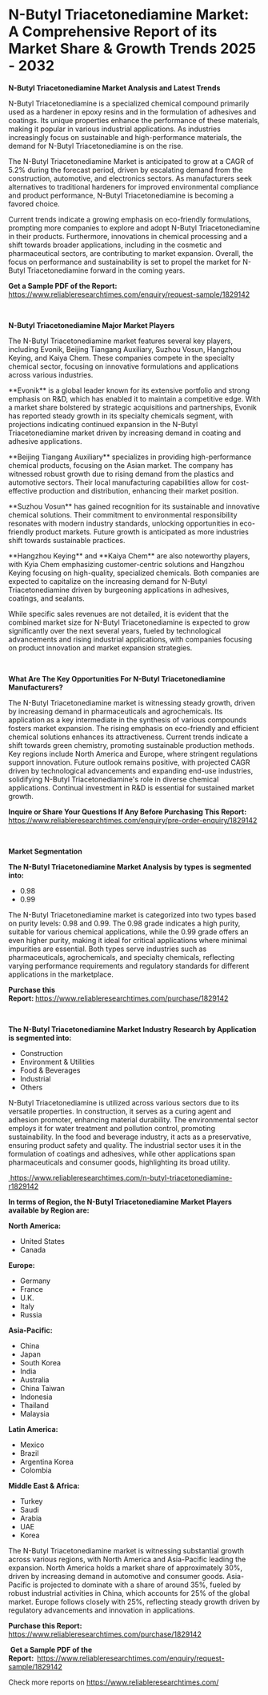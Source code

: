 <p><h1>N-Butyl Triacetonediamine Market: A Comprehensive Report of its Market Share & Growth Trends 2025 - 2032</h1></p><p><strong>N-Butyl Triacetonediamine Market Analysis and Latest Trends</strong></p>
<p><p>N-Butyl Triacetonediamine is a specialized chemical compound primarily used as a hardener in epoxy resins and in the formulation of adhesives and coatings. Its unique properties enhance the performance of these materials, making it popular in various industrial applications. As industries increasingly focus on sustainable and high-performance materials, the demand for N-Butyl Triacetonediamine is on the rise.</p><p>The N-Butyl Triacetonediamine Market is anticipated to grow at a CAGR of 5.2% during the forecast period, driven by escalating demand from the construction, automotive, and electronics sectors. As manufacturers seek alternatives to traditional hardeners for improved environmental compliance and product performance, N-Butyl Triacetonediamine is becoming a favored choice. </p><p>Current trends indicate a growing emphasis on eco-friendly formulations, prompting more companies to explore and adopt N-Butyl Triacetonediamine in their products. Furthermore, innovations in chemical processing and a shift towards broader applications, including in the cosmetic and pharmaceutical sectors, are contributing to market expansion. Overall, the focus on performance and sustainability is set to propel the market for N-Butyl Triacetonediamine forward in the coming years.</p></p>
<p><strong>Get a Sample PDF of the Report:&nbsp;</strong> <a href="https://www.reliableresearchtimes.com/enquiry/request-sample/1829142?utm_campaign=3311&utm_medium=2&utm_source=Github&utm_content=ia&utm_term=26032025&utm_id=n-butyl-triacetonediamine">https://www.reliableresearchtimes.com/enquiry/request-sample/1829142</a></p>
<p>&nbsp;</p>
<p><strong>N-Butyl Triacetonediamine Major Market Players</strong></p>
<p><p>The N-Butyl Triacetonediamine market features several key players, including Evonik, Beijing Tiangang Auxiliary, Suzhou Vosun, Hangzhou Keying, and Kaiya Chem. These companies compete in the specialty chemical sector, focusing on innovative formulations and applications across various industries.</p><p>**Evonik** is a global leader known for its extensive portfolio and strong emphasis on R&D, which has enabled it to maintain a competitive edge. With a market share bolstered by strategic acquisitions and partnerships, Evonik has reported steady growth in its specialty chemicals segment, with projections indicating continued expansion in the N-Butyl Triacetonediamine market driven by increasing demand in coating and adhesive applications.</p><p>**Beijing Tiangang Auxiliary** specializes in providing high-performance chemical products, focusing on the Asian market. The company has witnessed robust growth due to rising demand from the plastics and automotive sectors. Their local manufacturing capabilities allow for cost-effective production and distribution, enhancing their market position.</p><p>**Suzhou Vosun** has gained recognition for its sustainable and innovative chemical solutions. Their commitment to environmental responsibility resonates with modern industry standards, unlocking opportunities in eco-friendly product markets. Future growth is anticipated as more industries shift towards sustainable practices.</p><p>**Hangzhou Keying** and **Kaiya Chem** are also noteworthy players, with Kyia Chem emphasizing customer-centric solutions and Hangzhou Keying focusing on high-quality, specialized chemicals. Both companies are expected to capitalize on the increasing demand for N-Butyl Triacetonediamine driven by burgeoning applications in adhesives, coatings, and sealants.</p><p>While specific sales revenues are not detailed, it is evident that the combined market size for N-Butyl Triacetonediamine is expected to grow significantly over the next several years, fueled by technological advancements and rising industrial applications, with companies focusing on product innovation and market expansion strategies.</p></p>
<p>&nbsp;</p>
<p><strong>What Are The Key Opportunities For N-Butyl Triacetonediamine Manufacturers?</strong></p>
<p><p>The N-Butyl Triacetonediamine market is witnessing steady growth, driven by increasing demand in pharmaceuticals and agrochemicals. Its application as a key intermediate in the synthesis of various compounds fosters market expansion. The rising emphasis on eco-friendly and efficient chemical solutions enhances its attractiveness. Current trends indicate a shift towards green chemistry, promoting sustainable production methods. Key regions include North America and Europe, where stringent regulations support innovation. Future outlook remains positive, with projected CAGR driven by technological advancements and expanding end-use industries, solidifying N-Butyl Triacetonediamine's role in diverse chemical applications. Continual investment in R&D is essential for sustained market growth.</p></p>
<p><strong>Inquire or Share Your Questions If Any Before Purchasing This Report:</strong> <a href="https://www.reliableresearchtimes.com/enquiry/pre-order-enquiry/1829142?utm_campaign=3311&utm_medium=2&utm_source=Github&utm_content=ia&utm_term=26032025&utm_id=n-butyl-triacetonediamine">https://www.reliableresearchtimes.com/enquiry/pre-order-enquiry/1829142</a></p>
<p>&nbsp;</p>
<p><strong>Market Segmentation</strong></p>
<p><strong>The N-Butyl Triacetonediamine Market Analysis by types is segmented into:</strong></p>
<p><ul><li>0.98</li><li>0.99</li></ul></p>
<p><p>The N-Butyl Triacetonediamine market is categorized into two types based on purity levels: 0.98 and 0.99. The 0.98 grade indicates a high purity, suitable for various chemical applications, while the 0.99 grade offers an even higher purity, making it ideal for critical applications where minimal impurities are essential. Both types serve industries such as pharmaceuticals, agrochemicals, and specialty chemicals, reflecting varying performance requirements and regulatory standards for different applications in the marketplace.</p></p>
<p><strong>Purchase this Report:&nbsp;</strong><a href="https://www.reliableresearchtimes.com/purchase/1829142?utm_campaign=3311&utm_medium=2&utm_source=Github&utm_content=ia&utm_term=26032025&utm_id=n-butyl-triacetonediamine">https://www.reliableresearchtimes.com/purchase/1829142</a></p>
<p>&nbsp;</p>
<p><strong>The N-Butyl Triacetonediamine Market Industry Research by Application is segmented into:</strong></p>
<p><ul><li>Construction</li><li>Environment & Utilities</li><li>Food & Beverages</li><li>Industrial</li><li>Others</li></ul></p>
<p><p>N-Butyl Triacetonediamine is utilized across various sectors due to its versatile properties. In construction, it serves as a curing agent and adhesion promoter, enhancing material durability. The environmental sector employs it for water treatment and pollution control, promoting sustainability. In the food and beverage industry, it acts as a preservative, ensuring product safety and quality. The industrial sector uses it in the formulation of coatings and adhesives, while other applications span pharmaceuticals and consumer goods, highlighting its broad utility.</p></p>
<p><a href="https://www.reliableresearchtimes.com/n-butyl-triacetonediamine-r1829142?utm_campaign=3311&utm_medium=2&utm_source=Github&utm_content=ia&utm_term=26032025&utm_id=n-butyl-triacetonediamine">&nbsp;https://www.reliableresearchtimes.com/n-butyl-triacetonediamine-r1829142</a></p>
<p><strong>In terms of Region, the N-Butyl Triacetonediamine Market Players available by Region are:</strong></p>
<p>
    <p> <strong> North America: </strong>
        <ul>
            <li>United States</li>
            <li>Canada</li>
        </ul>
        </p> 
    <p> <strong> Europe: </strong>
        <ul>
            <li>Germany</li>
            <li>France</li>
            <li>U.K.</li>
            <li>Italy</li>
            <li>Russia</li>
        </ul>
        </p> 
    <p> <strong> Asia-Pacific: </strong>
        <ul>
            <li>China</li>
            <li>Japan</li>
            <li>South Korea</li>
            <li>India</li>
            <li>Australia</li>
            <li>China Taiwan</li>
            <li>Indonesia</li>
            <li>Thailand</li>
            <li>Malaysia</li>
        </ul>
        </p> 
    <p> <strong> Latin America: </strong>
        <ul>
            <li>Mexico</li>
            <li>Brazil</li>
            <li>Argentina Korea</li>
            <li>Colombia</li>
        </ul>
        </p> 
    <p> <strong> Middle East & Africa: </strong>
        <ul>
            <li>Turkey</li>
            <li>Saudi</li>
            <li>Arabia</li>
            <li>UAE</li>
            <li>Korea</li>
        </ul>
    </p>
    </p>
<p><p>The N-Butyl Triacetonediamine market is witnessing substantial growth across various regions, with North America and Asia-Pacific leading the expansion. North America holds a market share of approximately 30%, driven by increasing demand in automotive and consumer goods. Asia-Pacific is projected to dominate with a share of around 35%, fueled by robust industrial activities in China, which accounts for 25% of the global market. Europe follows closely with 25%, reflecting steady growth driven by regulatory advancements and innovation in applications.</p></p>
<p><strong>Purchase this Report: </strong><a href="https://www.reliableresearchtimes.com/purchase/1829142?utm_campaign=3311&utm_medium=2&utm_source=Github&utm_content=ia&utm_term=26032025&utm_id=n-butyl-triacetonediamine">https://www.reliableresearchtimes.com/purchase/1829142</a></p>
<p>&nbsp;<strong>Get a Sample PDF of the Report:&nbsp;&nbsp;</strong><a href="https://www.reliableresearchtimes.com/enquiry/request-sample/1829142?utm_campaign=3311&utm_medium=2&utm_source=Github&utm_content=ia&utm_term=26032025&utm_id=n-butyl-triacetonediamine">https://www.reliableresearchtimes.com/enquiry/request-sample/1829142</a></p>
<p><strong></strong></p>
<p>Check more reports on <a href="https://www.reliableresearchtimes.com/?utm_campaign=3311&utm_medium=2&utm_source=Github&utm_content=ia&utm_term=26032025&utm_id=n-butyl-triacetonediamine">https://www.reliableresearchtimes.com/</a></p>